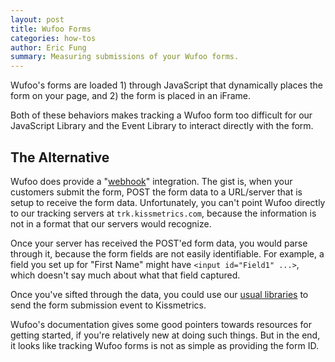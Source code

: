 ```yaml
---
layout: post
title: Wufoo Forms
categories: how-tos
author: Eric Fung
summary: Measuring submissions of your Wufoo forms.
---
```

Wufoo's forms are loaded 1) through JavaScript that dynamically places the form on your page, and 2) the form is placed in an iFrame.

Both of these behaviors makes tracking a Wufoo form too difficult for our JavaScript Library and the Event Library to interact directly with the form.

## The Alternative

Wufoo does provide a "[webhook][webhook]" integration. The gist is, when your customers submit the form, POST the form data to a URL/server that is setup to receive the form data. Unfortunately, you can't point Wufoo directly to our tracking servers at `trk.kissmetrics.com`, because the information is not in a format that our servers would recognize.

Once your server has received the POST'ed form data, you would parse through it, because the form fields are not easily identifiable. For example, a field you set up for "First Name" might have `<input id="Field1" ...>`, which doesn't say much about what that field captured.

Once you've sifted through the data, you could use our [usual libraries][libraries] to send the form submission event to Kissmetrics.

Wufoo's documentation gives some good pointers towards resources for getting started, if you're relatively new at doing such things. But in the end, it looks like tracking Wufoo forms is not as simple as providing the form ID.

[webhook]: http://help.wufoo.com/articles/en_US/SurveyMonkeyArticleType/Webhooks
[libraries]: /apis
